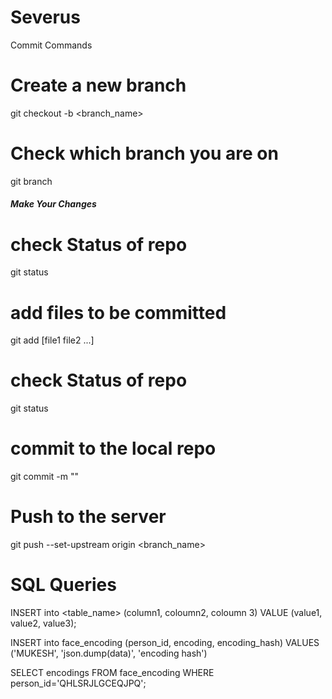 # Severus

Commit Commands

# Create a new branch
git checkout -b <branch_name>

# Check which branch you are on
git branch

#####  Make Your Changes #####

# check Status of repo
git status

# add files to be  committed
git add [file1 file2 ...]

# check Status of repo
git status

# commit to the local repo
git commit -m "<Commit message>"

#  Push to the server
git push --set-upstream origin <branch_name>




# SQL Queries
INSERT into <table_name> (column1,  coloumn2,  coloumn 3) VALUE (value1,  value2,  value3);

INSERT into face_encoding (person_id, encoding,  encoding_hash) VALUES ('MUKESH', 'json.dump(data)', 'encoding hash')

SELECT encodings FROM face_encoding WHERE person_id='QHLSRJLGCEQJPQ';